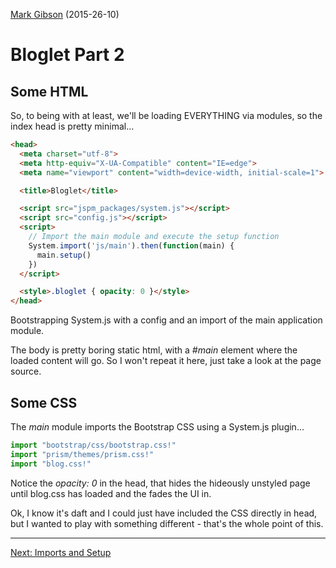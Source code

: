 [Mark Gibson](https://github.com/jollytoad) (2015-26-10)

# Bloglet Part 2

## Some HTML

So, to being with at least, we'll be loading EVERYTHING via modules, so the
index head is pretty minimal...

```html
<head>
  <meta charset="utf-8">
  <meta http-equiv="X-UA-Compatible" content="IE=edge">
  <meta name="viewport" content="width=device-width, initial-scale=1">

  <title>Bloglet</title>

  <script src="jspm_packages/system.js"></script>
  <script src="config.js"></script>
  <script>
    // Import the main module and execute the setup function
    System.import('js/main').then(function(main) {
      main.setup()
    })
  </script>

  <style>.bloglet { opacity: 0 }</style>
</head>
```

Bootstrapping System.js with a config and an import of the main application
module.

The body is pretty boring static html, with a _#main_ element where the loaded
content will go. So I won't repeat it here, just take a look at the page source.

## Some CSS

The _main_ module imports the Bootstrap CSS using a System.js plugin...

```js
import "bootstrap/css/bootstrap.css!"
import "prism/themes/prism.css!"
import "blog.css!"
```

Notice the _opacity: 0_ in the head, that hides the hideously unstyled page
until blog.css has loaded and the fades the UI in.

Ok, I know it's daft and I could just have included the CSS directly in head,
but I wanted to play with something different - that's the whole point of this.

---
[Next: Imports and Setup](/pages/bloglet-3.md)
